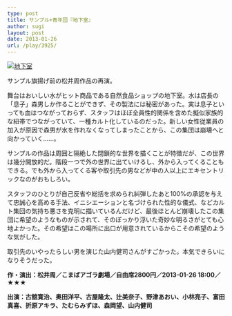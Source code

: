 ```yaml
---
type: post
title: サンプル+青年団『地下室』
author: sugi
layout: post
date: 2013-01-26
url: /play/3925/
---
```

<a href="http://i1.wp.com/asharpminor.com/wp-content/uploads/2013/01/chikashitsu.jpg" onclick="_gaq.push(['_trackEvent', 'outbound-article', 'http://i1.wp.com/asharpminor.com/wp-content/uploads/2013/01/chikashitsu.jpg?resize=240%2C170', '']);" ><img src="http://i1.wp.com/asharpminor.com/wp-content/uploads/2013/01/chikashitsu.jpg?resize=240%2C170" alt="地下室" class="alignleft wp-image-3926" data-recalc-dims="1" /></a>

サンプル旗揚げ前の松井周作品の再演。

舞台はおいしい水がヒット商品である自然食品ショップの地下室。水は店長の「息子」森男しか作ることができず、その製法には秘密があった。実は息子といっても血はつながっておらず、スタッフはほぼ全員性的関係を含めた擬似家族的な紐帯でつながっていて、一種カルト化しているのだった。新しい女性従業員の加入が原因で森男が水を作れなくなってしまったことから、この集団は崩壊へと向かっていく……。

サンプルの作品は周囲と隔絶した閉鎖的な世界を描くことが特徴だが、この世界は幾分開放的だ。階段一つで外の世界に出ていけるし、外から入ってくることもできる。でも外から入ってくる客や取引先の男などが中の人以上にエキセントリックなのがおもしろい。

スタッフのひとりが自己反省や総括を求められ糾弾したあと100%の承認を与えて忠誠心を高める手法、イニシエーションと名づけられた性的な儀式、などカルト集団の気持ち悪さを克明に描いているんだけど、最後ほとんど崩壊したこの集団に希望のようなものが示されて、そのぽっかり浮いた奇妙な明るさがとても心地よかった。その希望はこの場所に出口が用意されているからこその希望のような気がした。

取引先のいやったらしい男を演じた山内健司さんがすごかった。本気できらいになりそうだった。

**作・演出：松井周／こまばアゴラ劇場／自由席2800円／2013-01-26 18:00／★★★**

**出演：古舘寛治、奥田洋平、古屋隆太、辻美奈子、野津あおい、小林亮子、富田真喜、折原アキラ、たむらみずほ、森岡望、山内健司**
